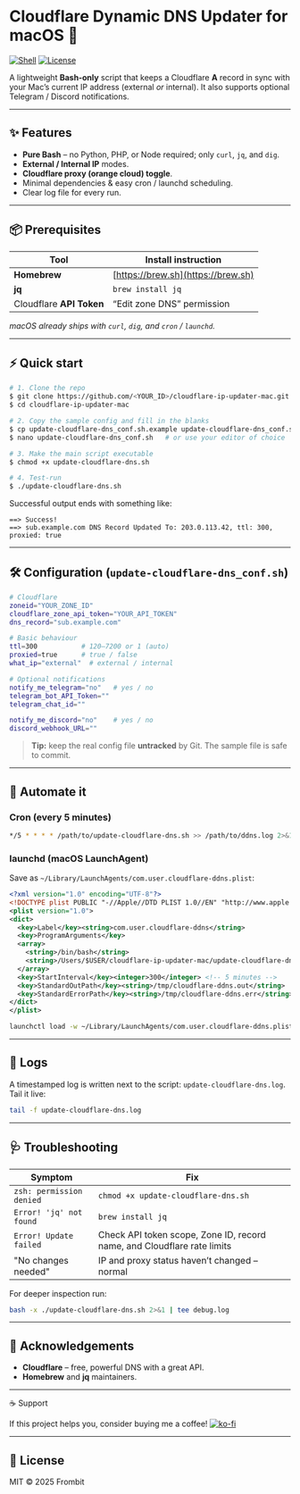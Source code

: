 # Cloudflare Dynamic DNS Updater for macOS 🚀

[![Shell](https://img.shields.io/badge/shell-bash-blue?logo=gnu-bash)](https://www.gnu.org/software/bash/)
[![License](https://img.shields.io/badge/license-MIT-green)](#license)

A lightweight **Bash‑only** script that keeps a Cloudflare **A** record in sync with your Mac’s current IP address (external *or* internal). It also supports optional Telegram / Discord notifications.

---

## ✨ Features

* **Pure Bash** – no Python, PHP, or Node required; only `curl`, `jq`, and `dig`.
* **External / Internal IP** modes.
* **Cloudflare proxy (orange cloud) toggle**.
* Minimal dependencies & easy cron / launchd scheduling.
* Clear log file for every run.

---

## 📦 Prerequisites

| Tool                     | Install instruction                |
| ------------------------ | ---------------------------------- |
| **Homebrew**             | [https://brew.sh](https://brew.sh) |
| **jq**                   | `brew install jq`                  |
| Cloudflare **API Token** | “Edit zone DNS” permission         |

*macOS already ships with `curl`, `dig`, and `cron` / `launchd`.*

---

## ⚡ Quick start

```bash
# 1. Clone the repo
$ git clone https://github.com/<YOUR_ID>/cloudflare-ip-updater-mac.git
$ cd cloudflare-ip-updater-mac

# 2. Copy the sample config and fill in the blanks
$ cp update-cloudflare-dns_conf.sh.example update-cloudflare-dns_conf.sh
$ nano update-cloudflare-dns_conf.sh   # or use your editor of choice

# 3. Make the main script executable
$ chmod +x update-cloudflare-dns.sh

# 4. Test‑run
$ ./update-cloudflare-dns.sh
```

Successful output ends with something like:

```
==> Success!
==> sub.example.com DNS Record Updated To: 203.0.113.42, ttl: 300, proxied: true
```

---

## 🛠️ Configuration (`update-cloudflare-dns_conf.sh`)

```bash
# Cloudflare
zoneid="YOUR_ZONE_ID"
cloudflare_zone_api_token="YOUR_API_TOKEN"
dns_record="sub.example.com"

# Basic behaviour
ttl=300           # 120–7200 or 1 (auto)
proxied=true      # true / false
what_ip="external"  # external / internal

# Optional notifications
notify_me_telegram="no"   # yes / no
telegram_bot_API_Token=""
telegram_chat_id=""

notify_me_discord="no"    # yes / no
discord_webhook_URL=""
```

> **Tip:** keep the real config file **untracked** by Git. The sample file is safe to commit.

---

## 🔄 Automate it

### Cron (every 5 minutes)

```bash
*/5 * * * * /path/to/update-cloudflare-dns.sh >> /path/to/ddns.log 2>&1
```

### launchd (macOS LaunchAgent)

Save as `~/Library/LaunchAgents/com.user.cloudflare-ddns.plist`:

```xml
<?xml version="1.0" encoding="UTF-8"?>
<!DOCTYPE plist PUBLIC "-//Apple//DTD PLIST 1.0//EN" "http://www.apple.com/DTDs/PropertyList-1.0.dtd">
<plist version="1.0">
<dict>
  <key>Label</key><string>com.user.cloudflare-ddns</string>
  <key>ProgramArguments</key>
  <array>
    <string>/bin/bash</string>
    <string>/Users/$USER/cloudflare-ip-updater-mac/update-cloudflare-dns.sh</string>
  </array>
  <key>StartInterval</key><integer>300</integer> <!-- 5 minutes -->
  <key>StandardOutPath</key><string>/tmp/cloudflare-ddns.out</string>
  <key>StandardErrorPath</key><string>/tmp/cloudflare-ddns.err</string>
</dict>
</plist>
```

```bash
launchctl load -w ~/Library/LaunchAgents/com.user.cloudflare-ddns.plist
```

---

## 📜 Logs

A timestamped log is written next to the script: `update-cloudflare-dns.log`. Tail it live:

```bash
tail -f update-cloudflare-dns.log
```

---

## 🩺 Troubleshooting

| Symptom                  | Fix                                                                     |
| ------------------------ | ----------------------------------------------------------------------- |
| `zsh: permission denied` | `chmod +x update-cloudflare-dns.sh`                                     |
| `Error! 'jq' not found`  | `brew install jq`                                                       |
| `Error! Update failed`   | Check API token scope, Zone ID, record name, and Cloudflare rate limits |
| "No changes needed"      | IP and proxy status haven’t changed – normal                            |

For deeper inspection run:

```bash
bash -x ./update-cloudflare-dns.sh 2>&1 | tee debug.log
```

---

## 🙏 Acknowledgements

* **Cloudflare** – free, powerful DNS with a great API.
* **Homebrew** and **jq** maintainers.

---

☕ Support

If this project helps you, consider buying me a coffee!
[![ko-fi](https://ko-fi.com/img/githubbutton_sm.svg)](https://ko-fi.com/frombit)

---


## 📄 License

MIT © 2025 Frombit
